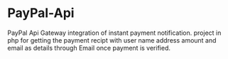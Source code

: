 # PayPal-Api
PayPal Api Gateway integration of instant payment notification.
project in php for getting the payment recipt with user name address amount and email as details through Email once payment is verified.
